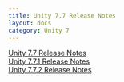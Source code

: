 ```yaml
---
title: Unity 7.7 Release Notes
layout: docs
category: Unity 7
---
```


[Unity 7.7 Release Notes](unity-7-7-release-notes/unity-7-7-0-release-notes.md)  
[Unity 7.7.1 Release Notes](unity-7-7-release-notes/unity-7-7-1-release-notes.md)  
[Unity 7.7.2 Release Notes](unity-7-7-release-notes/unity-7-7-2-release-notes.md)  
